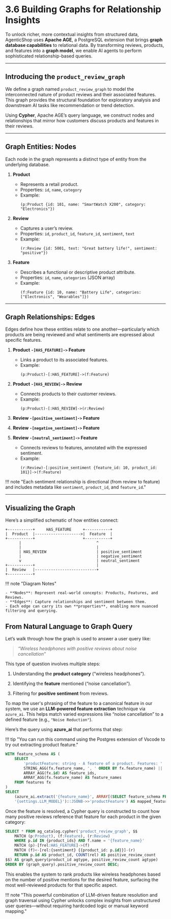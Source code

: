 
# 3.6 Building Graphs for Relationship Insights

To unlock richer, more contextual insights from structured data, AgenticShop uses **Apache AGE**, a PostgreSQL extension that brings **graph database capabilities** to relational data. By transforming reviews, products, and features into a **graph model**, we enable AI agents to perform sophisticated relationship-based queries.

---

## Introducing the `product_review_graph`

We define a graph named `product_review_graph` to model the interconnected nature of product reviews and their associated features. This graph provides the structural foundation for exploratory analysis and downstream AI tasks like recommendation or trend detection.

Using **Cypher**, Apache AGE’s query language, we construct nodes and relationships that mirror how customers discuss products and features in their reviews.

---

## Graph Entities: Nodes

Each node in the graph represents a distinct type of entity from the underlying database.

1. **Product**
    - Represents a retail product.
    - Properties: `id`, `name`, `category`
    - Example:
        ```cypher
        (p:Product {id: 101, name: "SmartWatch X200", category: "Electronics"})
        ```

2. **Review**
    - Captures a user’s review.
    - Properties: `id`, `product_id`, `feature_id`, `sentiment`, `text`
    - Example:
      ```cypher
      (r:Review {id: 5001, text: "Great battery life!", sentiment: "positive"})
      ```

3. **Feature**
    - Describes a functional or descriptive product attribute.
    - Properties: `id`, `name`, `categories` (JSON array)
    - Example:
      ```cypher
      (f:Feature {id: 10, name: "Battery Life", categories: ["Electronics", "Wearables"]})
      ```

---

## Graph Relationships: Edges

Edges define how these entities relate to one another—particularly which products are being reviewed and what sentiments are expressed about specific features.

1. **Product `-[HAS_FEATURE]->` Feature**
    - Links a product to its associated features.
    - Example:
      ```cypher
      (p:Product)-[:HAS_FEATURE]->(f:Feature)
      ```

2. **Product `-[HAS_REVIEW]->` Review**
    - Connects products to their customer reviews.
    - Example:
      ```cypher
      (p:Product)-[:HAS_REVIEW]->(r:Review)
      ```

3. **Review `-[positive_sentiment]->` Feature**
4. **Review `-[negative_sentiment]->` Feature**
5. **Review `-[neutral_sentiment]->` Feature**
    - Connects reviews to features, annotated with the expressed sentiment.
    - Example:
      ```cypher
      (r:Review)-[:positive_sentiment {feature_id: 10, product_id: 101}]->(f:Feature)
      ```

!!! note "Each sentiment relationship is directional (from review to feature) and includes metadata like `sentiment`, `product_id`, and `feature_id`."

---

## Visualizing the Graph

Here’s a simplified schematic of how entities connect:

```
+-----------+     HAS_FEATURE     +-----------+
|  Product  |-------------------->|  Feature  |
+-----------+                     +-----------+
      |                                 ^
      |                                 |
      | HAS_REVIEW                      | positive_sentiment
      |                                 | negative_sentiment
      v                                 | neutral_sentiment
+-----------+                           |
|  Review   |---------------------------+
+-----------+
```

!!! note "Diagram Notes"

    - **Nodes**: Represent real-world concepts: Products, Features, and Reviews.
    - **Edges**: Capture relationships and sentiment between them.
    - Each edge can carry its own **properties**, enabling more nuanced filtering and querying.


## From Natural Language to Graph Query

Let’s walk through how the graph is used to answer a user query like:

> _“Wireless headphones with positive reviews about noise cancellation”_

This type of question involves multiple steps:

1. Understanding the **product category** (“wireless headphones”).

2. Identifying the **feature** mentioned (“noise cancellation”).

3. Filtering for **positive sentiment** from reviews.

To map the user's phrasing of the feature to a canonical feature in our system, we use an **LLM-powered feature extraction** technique via `azure_ai`. This helps match varied expressions like “noise cancellation” to a defined feature (e.g., `"Noise Reduction"`).

Here’s the query using **azure_ai** that performs that step:

!!! tip "You can run this command using the Postgres extension of Vscode to try out extracting product feature."
```SQL
WITH feature_schema AS (
    SELECT
        'productFeature: string - A feature of a product. Features: ' ||
        STRING_AGG(fx.feature_name, ', ' ORDER BY fx.feature_name) || ' or NULL' AS feature_schema,
        ARRAY_AGG(fx.id) AS feature_ids,
        ARRAY_AGG(fx.feature_name) AS feature_names
    FROM features fx
)
SELECT
    (azure_ai.extract('{feature_name}', ARRAY[(SELECT feature_schema FROM feature_schema)],
    '{settings.LLM_MODEL}')::JSONB->>'productFeature') AS mapped_feature
```

Once the feature is resolved, a Cypher query is constructed to count how many positive reviews reference that feature for each product in the given category:

```SQL
SELECT * FROM ag_catalog.cypher('product_review_graph', $$
    MATCH (p:Product), (f:Feature), (r:Review)
    WHERE p.id IN {product_ids} AND f.name = '{feature_name}'
    MATCH (p)-[frel:HAS_FEATURE]->(f)
    MATCH (f)<-[rel:{sentiment} {{product_id: p.id}}]-(r)
    RETURN p.id AS product_id, COUNT(rel) AS positive_review_count
$$) AS graph_query(product_id agtype, positive_review_count agtype)
ORDER BY (graph_query).positive_review_count DESC;
```

This enables the system to rank products like wireless headphones based on the number of positive mentions for the desired feature, surfacing the most well-reviewed products for that specific aspect.

!!! note "This powerful combination of LLM-driven feature resolution and graph traversal using Cypher unlocks complex insights from unstructured user queries—without requiring hardcoded logic or manual keyword mapping."